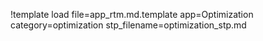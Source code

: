 !template load file=app_rtm.md.template app=Optimization category=optimization stp_filename=optimization_stp.md
